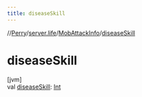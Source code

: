 ```yaml
---
title: diseaseSkill
---
```

//[Perry](../../../index.html)/[server.life](../index.html)/[MobAttackInfo](index.html)/[diseaseSkill](disease-skill.html)



# diseaseSkill



[jvm]\
val [diseaseSkill](disease-skill.html): [Int](https://kotlinlang.org/api/latest/jvm/stdlib/kotlin/-int/index.html)




